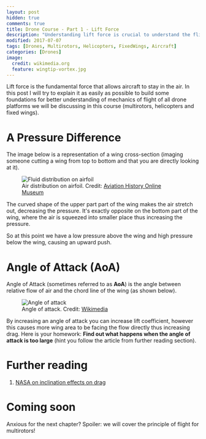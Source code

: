 ```yaml
---
layout: post
hidden: true
comments: true
title: Drone Course - Part 1 - Lift Force
description: "Understanding lift force is crucial to understand the flight mechanics of aircraft (including drones). This concept is relevant to every single platform we will disuss during this drone course."
modified: 2017-07-07
tags: [Drones, Multirotors, Helicopters, FixedWings, Aircraft]
categories: [Drones]
image:
  credit: wikimedia.org
  feature: wingtip-vortex.jpg
---
```


Lift force is the fundamental force that allows aircraft to stay in the air. In this post I will try to explain it as easily as possible to build some foundations for better understanding of mechanics of flight of all drone platforms we will be discussing in this course (multirotors, helicopters and fixed wings).

<!-- more -->

# A Pressure Difference

The image below is a representation of a wing cross-section (imaging someone cutting a wing from top to bottom and that you are directly looking at it). 

<figure class="center">
  <img src="{{site.url}}/images/airfoil-6a.jpg" alt="Fluid distribution on airfoil">
	<figcaption>Air distribution on airfoil. Credit: <a href="http://www.aviation-history.com/theory/airfoil.htm">Aviation History Online Museum</a></figcaption>
</figure>

The curved shape of the upper part part of the wing makes the air stretch out, decreasing the pressure. It's exactly opposite on the bottom part of the wing, where the air is squeezed into smaller place thus increasing the pressure.

So at this point we have a low pressure above the wing and high pressure below the wing, causing an upward push.

# Angle of Attack (AoA)

Angle of Attack (sometimes referred to as **AoA**) is the angle between relative flow of air and the chord line of the wing (as shown below).

  <figure class="center">
  <img src="{{site.url}}/images/aoa.jpg" alt="Angle of attack">
	<figcaption>Angle of attack. Credit: <a href="https://upload.wikimedia.org/wikipedia/commons/0/02/Airfoil_angle_of_attack.jpg">Wikimedia</a></figcaption>
</figure>

By increasing an angle of attack you can increase lift coefficient, however this causes more wing area to be facing the flow directly thus increasing drag. Here is your homework: **Find out what happens when the angle of attack is too large** (hint you follow the article from further reading section). 

# Further reading

1. [NASA on inclination effects on drag](https://www.grc.nasa.gov/www/k-12/airplane/inclind.html)

# Coming soon

Anxious for the next chapter? Spoiler: we will cover the principle of flight for multirotors! 
